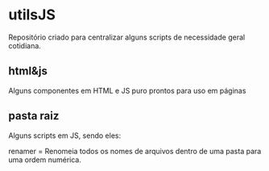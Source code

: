 # utilsJS

Repositório criado para centralizar alguns scripts de necessidade geral cotidiana.

## html&js

Alguns componentes em HTML e JS puro prontos para uso em páginas

## pasta raiz

Alguns scripts em JS, sendo eles:

renamer = Renomeia todos os nomes de arquivos dentro de uma pasta para uma ordem numérica.
